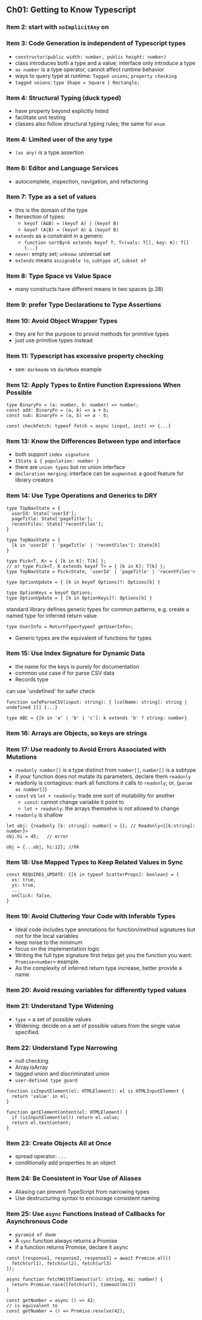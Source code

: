 ## Ch01: Getting to Know Typescript

### Item 2: start with `noImplicitAny` on

### Item 3: Code Generation is independent of Typescript types
  - `constructor(public width: number, public height: number)`
  - class introduces both a type and a value; interface only introduce a type
  - `as number` is a type operator, cannot affect runtime behavior
  - ways to query type at runtime: `Tagged unions`; `property checking`
  - `tagged unions`: `type Shape = Square | Rectangle;`

### Item 4: Structural Typing (duck typed)
  - have property beyond explicitly listed
  - facilitate unit testing
  - classes also follow structural typing rules; the same for `enum`

### Item 4: Limited user of the any type
  - `(as any)` is a type assertion

### Item 6: Editor and Language Services
  - autocomplete, inspection, navigation, and refactoring

### Item 7: Type as a set of values
  - this is the domain of the type
  - Itersection of types: 
    - `keyof (A&B) = (keyof A) | (keyof B)`
    - `keyof (A|B) = (keyof A) & (keyof B)`
  - `extends` as a constraint in a generic
    - `function sortBy<k extends keyof T, T>(vals: T[], key: K): T[] {...}`
  - `never`: empty set; `unknow`: universal set
  - `extends` means `assignable to`, `subtype of`, `subset of`
### Item 8: Type Space vs Value Space
  - many constructs have different means in two spaces (p.38)

### Item 9: prefer Type Declarations to Type Assertions

### Item 10: Avoid Object Wrapper Types
  - they are for the purpose to provid methods for primitive types
  - just use primitive types instead

### Item 11: Typescript has excessive property checking
  - see: `darkmode` vs `darkMode` example

### Item 12: Apply Types to Entire Function Expressions When Possible

  ```
  type BinaryFn = (a: number, b: number) => number;
  const add: BinaryFn = (a, b) => a + b;
  const sub: BinaryFn = (a, b) => a - b;
  ```

  ```
  const checkFetch: typeof fetch = async (input, init) => {...}
  ```

### Item 13: Know the Differences Between type and interface

- both support `index signature`
- `IState & { population: number }`
- there are `union types` but no union interface
- `declaration merging`: interface can be `augmented`: a good feature for library creators

### Item 14: Use Type Operations and Generics to DRY

```
type TopNavState = {
  userId: State['userId'];
  pageTitle: State['pageTitle'];
  recentFiles: State['recentFiles'];
}
```

```
type TopNavState = {
  [k in 'userId' | 'pageTitle' | 'recentFiles']: State[k]
}
```

```
type Pick<T, K> = { [k in K]: T[k] };
// or type Pick<T, K extends keyof T> = { [k in K]: T[k] };
type TopNavState = Pick<State, 'userId' | 'pageTitle' | 'recentFiles'>
```

```
type OptionUpdate = { [k in keyof Options]?: Options[k] }
```

```
type OptionKeys = keyof Options;
type OptionUpdate = { [k in OptionKeys]?: Options[k] }
```

standard library defines generic types for common patterns, e.g. create a named type for inferred return value

```
type UserInfo = ReturnType<typeof getUserInfo>;
```

- Generic types are the equivalent of functions for types

### Item 15: Use Index Signature for Dynamic Data

- the name for the keys is purely for documentation
- common use case if for parse CSV data
- Records type

can use 'undefined' for safer check

```
function safeParseCSV(input: string): { [colName: string]: string | undefined }[] {...}
```

```
type ABC = {[k in 'a' | 'b' | 'c']: k extends 'b' ? string: number}
```

### Item 16: Arrays are Objects, so keys are strings

### Item 17: Use readonly to Avoid Errors Associated with Mutations

- `readonly number[]` is a type distinct from `number[]`, `number[]` is a subtype
- if your function does not mutate its parameters, declare them `readonly`
- readonly is contagious: mark all functions it calls to `readonly`; or, (`param as number[]`)
- `const` vs `let + readonly`: trade one sort of mutability for another
  - `const`: cannot change variable it point to
  - `let + readonly`: the arrays themselve is not allowed to change
- `readonly` is shallow

```
let obj: {readonly [k: string]: number} = {}; // Readonly<{[k:string]: number}>
obj.hi = 45;   // error

obj = {...obj, hi:12}; //Ok
```

### Item 18: Use Mapped Types to Keep Related Values in Sync

```
const REQUIRES_UPDATE: {[k in typeof ScatterProps]: boolean} = {
  xs: true,
  ys: true,
  ...
  onClick: false,
}
```

### Item 19: Avoid Cluttering Your Code with Inferable Types

- Ideal code includes type annotations for function/method signatures but not for the local variables
- keep noise to the minimum
- focus on the implementation logic
- Writing the full type signature first helps get you the function you want: `Promise<number>` example.
- As the complexity of inferred return type increase, better provide a name

### Item 20: Avoid resuing variables for differently typed values

### Item 21: Understand Type Widening

- `type` = a set of possible values
- Widening: decide on a set of possible values from the single value specified.

### Item 22: Understand Type Narrowing

- null checking
- Array.isArray
- tagged union and discriminated union
- `user-defined type guard`

```
function isInputElement(el: HTMLElement): el is HTMLInputElement {
  return 'value' in el;
}

function getElementContent(el: HTMLElement) {
  if (isInputElement(el)) return el.value;
  return el.textContent;
}
```

### Item 23: Create Objects All at Once

- spread operator: `...`
- conditionally add properties to an object

### Item 24: Be Consistent in Your Use of Aliases

- Aliasing can prevent TypeScript from narrowing types
- Use destructuring syntax to encourage consistent naming

### Item 25: Use `async` Functions Instead of Callbacks for Asynchronous Code

- `pyramid of doom`
- A `sync` function always returns a Promise
- if a function returns Promise, declare it async

```
const [response1, response2, response3] = await Promise.all([
  fetch(url1), fetch(url2), fetch(url3)
]);

async function fetchWithTimeout(url: string, ms: number) {
  return Promise.race([fetch(url), timeout(ms)])
}
```

```
const getNumber = async () => 42;
// is equivalent to 
const getNumber = () => Promise.resolve(42);
```
